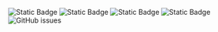 ![Static Badge](https://img.shields.io/badge/blacklists-60-000000) ![Static Badge](https://img.shields.io/badge/blacklisted-2922891-cc0000) ![Static Badge](https://img.shields.io/badge/whitelisted-2242-00CC00) ![Static Badge](https://img.shields.io/badge/streaming_blacklist-28106-000000) ![GitHub issues](https://img.shields.io/github/issues/fabriziosalmi/blacklists)
